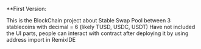 **First Version:

This is the BlockChain project about Stable Swap Pool between 3 stablecoins with decimal = 6 (likely TUSD, USDC, USDT)
Have not included the UI parts, people can interact with contract after deploying it by using address import in RemixIDE
